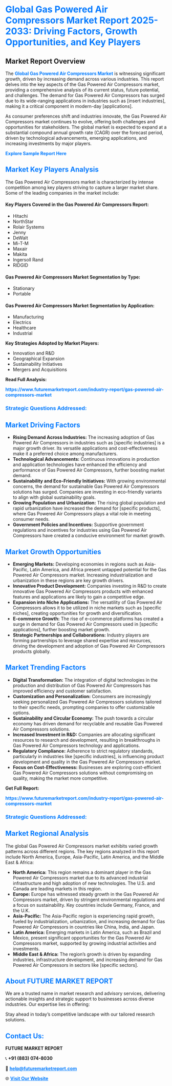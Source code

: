 <h1 style="color: #007BFF;">Global Gas Powered Air Compressors Market Report 2025-2033: Driving Factors, Growth Opportunities, and Key Players</h1>

<section id="overview">
<h2>Market Report Overview</h2>
<p>The <a href="https://www.futuremarketreport.com/industry-report/gas-powered-air-compressors-market" style="color: #007BFF; text-decoration: none;"><strong>Global Gas Powered Air Compressors Market</strong></a> is witnessing significant growth, driven by increasing demand across various industries. This report delves into the key aspects of the Gas Powered Air Compressors market, providing a comprehensive analysis of its current status, future potential, and challenges. The demand for Gas Powered Air Compressors has surged due to its wide-ranging applications in industries such as [insert industries], making it a critical component in modern-day [applications].</p>
<p>As consumer preferences shift and industries innovate, the Gas Powered Air Compressors market continues to evolve, offering both challenges and opportunities for stakeholders. The global market is expected to expand at a substantial compound annual growth rate (CAGR) over the forecast period, driven by technological advancements, emerging applications, and increasing investments by major players.</p>
</section>

<section id="overview">
<p><a href="https://www.futuremarketreport.com/request-sample/reportId=91770" style="color: #007BFF; text-decoration: none;"><strong>Explore Sample Report Here</strong></a></p>
</section>

<section id="key-players">
<h2 style="color: #007BFF;">Market Key Players Analysis</h2>
<p>The Gas Powered Air Compressors market is characterized by intense competition among key players striving to capture a larger market share. Some of the leading companies in the market include:</p>
<h4>Key Players Covered in the Gas Powered Air Compressors Report:</h4>
<ul><li>Hitachi</li><li>NorthStar</li><li>Rolair Systems</li><li>Jenny</li><li>DeWalt</li><li>Mi-T-M</li><li>Maxair</li><li>Makita</li><li>Ingersoll Rand</li><li>RIDGID</li></ul>
<h4>Gas Powered Air Compressors Market Segmentation by Type:</h4>
<ul><li>Stationary</li><li>Portable</li></ul>

<h4>Gas Powered Air Compressors Market Segmentation by Application:</h4>
<ul><li>Manufacturing</li><li>Electrics</li><li>Healthcare</li><li>Industrial</li></ul>
<p><strong>Key Strategies Adopted by Market Players:</strong></p>
<ul>
<li>Innovation and R&D</li>
<li>Geographical Expansion</li>
<li>Sustainability Initiatives</li>
<li>Mergers and Acquisitions</li>
</ul>
</section>

<section>
<p><strong>Read Full Analysis: </strong></p><a href="https://www.futuremarketreport.com/industry-report/gas-powered-air-compressors-market" style="color: #007BFF; text-decoration: none;"><strong>https://www.futuremarketreport.com/industry-report/gas-powered-air-compressors-market</strong></a>
<h3 style="color: #007BFF;">Strategic Questions Addressed:</h3>
</section>

<section id="driving-factors">
<h2 style="color: #007BFF;">Market Driving Factors</h2>
<ul>
<li><strong>Rising Demand Across Industries:</strong> The increasing adoption of Gas Powered Air Compressors in industries such as [specific industries] is a major growth driver. Its versatile applications and cost-effectiveness make it a preferred choice among manufacturers.</li>
<li><strong>Technological Advancements:</strong> Continuous innovations in production and application technologies have enhanced the efficiency and performance of Gas Powered Air Compressors, further boosting market demand.</li>
<li><strong>Sustainability and Eco-Friendly Initiatives:</strong> With growing environmental concerns, the demand for sustainable Gas Powered Air Compressors solutions has surged. Companies are investing in eco-friendly variants to align with global sustainability goals.</li>
<li><strong>Growing Population and Urbanization:</strong> The rising global population and rapid urbanization have increased the demand for [specific products], where Gas Powered Air Compressors plays a vital role in meeting consumer needs.</li>
<li><strong>Government Policies and Incentives:</strong> Supportive government regulations and incentives for industries using Gas Powered Air Compressors have created a conducive environment for market growth.</li>
</ul>
</section>

<section id="growth-opportunities">
<h2 style="color: #007BFF;">Market Growth Opportunities</h2>
<ul>
<li><strong>Emerging Markets:</strong> Developing economies in regions such as Asia-Pacific, Latin America, and Africa present untapped potential for the Gas Powered Air Compressors market. Increasing industrialization and urbanization in these regions are key growth drivers.</li>
<li><strong>Innovative Product Development:</strong> Companies investing in R&D to create innovative Gas Powered Air Compressors products with enhanced features and applications are likely to gain a competitive edge.</li>
<li><strong>Expansion into Niche Applications:</strong> The versatility of Gas Powered Air Compressors allows it to be utilized in niche markets such as [specific niches], creating opportunities for growth and diversification.</li>
<li><strong>E-commerce Growth:</strong> The rise of e-commerce platforms has created a surge in demand for Gas Powered Air Compressors used in [specific applications], further boosting market growth.</li>
<li><strong>Strategic Partnerships and Collaborations:</strong> Industry players are forming partnerships to leverage shared expertise and resources, driving the development and adoption of Gas Powered Air Compressors products globally.</li>
</ul>
</section>

<section id="trending-factors">
<h2 style="color: #007BFF;">Market Trending Factors</h2>
<ul>
<li><strong>Digital Transformation:</strong> The integration of digital technologies in the production and distribution of Gas Powered Air Compressors has improved efficiency and customer satisfaction.</li>
<li><strong>Customization and Personalization:</strong> Consumers are increasingly seeking personalized Gas Powered Air Compressors solutions tailored to their specific needs, prompting companies to offer customizable options.</li>
<li><strong>Sustainability and Circular Economy:</strong> The push towards a circular economy has driven demand for recyclable and reusable Gas Powered Air Compressors solutions.</li>
<li><strong>Increased Investment in R&D:</strong> Companies are allocating significant resources to research and development, resulting in breakthroughs in Gas Powered Air Compressors technology and applications.</li>
<li><strong>Regulatory Compliance:</strong> Adherence to strict regulatory standards, particularly in industries like [specific industries], is influencing product development and quality in the Gas Powered Air Compressors market.</li>
<li><strong>Focus on Cost-Effectiveness:</strong> Businesses are exploring cost-efficient Gas Powered Air Compressors solutions without compromising on quality, making the market more competitive.</li>
</ul>
</section>

<section>
<p><strong>Get Full Report: </strong></p><a href="https://www.futuremarketreport.com/industry-report/gas-powered-air-compressors-market" style="color: #007BFF; text-decoration: none;"><strong>https://www.futuremarketreport.com/industry-report/gas-powered-air-compressors-market</strong></a>
<h3 style="color: #007BFF;">Strategic Questions Addressed:</h3>
</section>


<section id="regional-analysis">
<h2 style="color: #007BFF;">Market Regional Analysis</h2>
<p>The global Gas Powered Air Compressors market exhibits varied growth patterns across different regions. The key regions analyzed in this report include North America, Europe, Asia-Pacific, Latin America, and the Middle East & Africa:</p>
<ul>
<li><strong>North America:</strong> This region remains a dominant player in the Gas Powered Air Compressors market due to its advanced industrial infrastructure and high adoption of new technologies. The U.S. and Canada are leading markets in this region.</li>
<li><strong>Europe:</strong> Europe has witnessed steady growth in the Gas Powered Air Compressors market, driven by stringent environmental regulations and a focus on sustainability. Key countries include Germany, France, and the U.K.</li>
<li><strong>Asia-Pacific:</strong> The Asia-Pacific region is experiencing rapid growth, fueled by industrialization, urbanization, and increasing demand for Gas Powered Air Compressors in countries like China, India, and Japan.</li>
<li><strong>Latin America:</strong> Emerging markets in Latin America, such as Brazil and Mexico, present significant opportunities for the Gas Powered Air Compressors market, supported by growing industrial activities and investments.</li>
<li><strong>Middle East & Africa:</strong> The region’s growth is driven by expanding industries, infrastructure development, and increasing demand for Gas Powered Air Compressors in sectors like [specific sectors].</li>
</ul>
</section>

<footer>
<h2 style="color: #007BFF;">About FUTURE MARKET REPORT</h2>
<p>We are a trusted name in market research and advisory services, delivering actionable insights and strategic support to businesses across diverse industries. Our expertise lies in offering:</p>

<p>Stay ahead in today’s competitive landscape with our tailored research solutions.</p>

<h2 style="color: #007BFF;">Contact Us:</h2>
<p><strong>FUTURE MARKET REPORT</strong></p>
<p>📞 <strong>+91 (883) 074-8030</strong></p>
<p>📧 <strong><a href="mailto:help@futuremarketreport.com" style="color: #007BFF;">help@futuremarketreport.com</a></strong></p>
<p>🌐 <strong><a href="https://www.futuremarketreport.com/" style="color: #007BFF;">Visit Our Website</a></strong></p>
</footer>